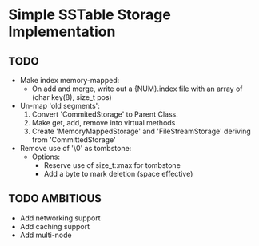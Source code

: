 # Simple SSTable Storage Implementation

## TODO
- Make index memory-mapped:
    - On add and merge, write out a {NUM}.index file with an array of (char key(8), size_t pos)
- Un-map 'old segments':
    1. Convert 'CommitedStorage' to Parent Class.
    2. Make get, add, remove into virtual methods
    3. Create 'MemoryMappedStorage' and 'FileStreamStorage' deriving from 'CommittedStorage'
- Remove use of '\0' as tombstone:
    - Options:
        - Reserve use of size_t::max for tombstone
        - Add a byte to mark deletion (space effective)

## TODO AMBITIOUS
- Add networking support
- Add caching support
- Add multi-node